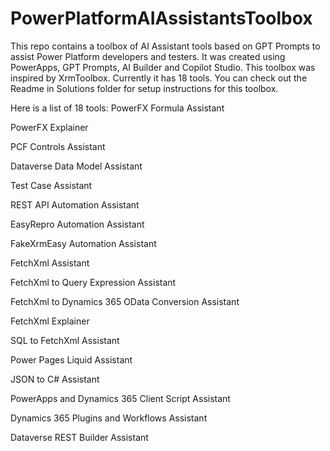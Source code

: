 # PowerPlatformAIAssistantsToolbox
This repo contains a toolbox of AI Assistant tools based on GPT Prompts to assist Power Platform developers and testers.
It was created using PowerApps, GPT Prompts, AI Builder and Copilot Studio. This toolbox was inspired by XrmToolbox.
Currently it has 18 tools.
You can check out the Readme in Solutions folder for setup instructions for this toolbox.

Here is a list of 18 tools:
PowerFX Formula Assistant

PowerFX Explainer

PCF Controls Assistant

Dataverse Data Model Assistant

Test Case Assistant

REST API Automation Assistant

EasyRepro Automation Assistant

FakeXrmEasy  Automation Assistant

FetchXml Assistant

FetchXml to Query Expression Assistant

FetchXml to Dynamics 365 OData Conversion Assistant

FetchXml Explainer

SQL to FetchXml Assistant

Power Pages Liquid Assistant

JSON to C# Assistant

PowerApps and Dynamics 365 Client Script Assistant

Dynamics 365 Plugins and Workflows Assistant

Dataverse REST Builder Assistant

